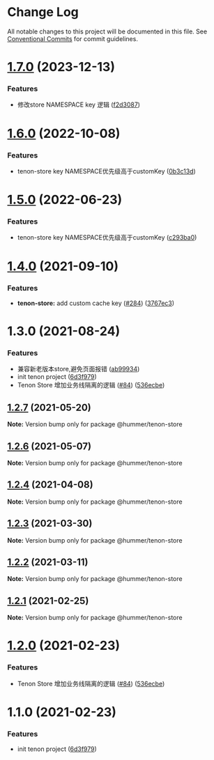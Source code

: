 # Change Log

All notable changes to this project will be documented in this file.
See [Conventional Commits](https://conventionalcommits.org) for commit guidelines.

# [1.7.0](https://github.com/didi/Hummer/compare/@hummer/tenon-store@1.6.0...@hummer/tenon-store@1.7.0) (2023-12-13)


### Features

* 修改store NAMESPACE key 逻辑 ([f2d3087](https://github.com/didi/Hummer/commit/f2d308759ec5ec71b717d64bbab702ca50178ab4))





# [1.6.0](https://github.com/didi/Hummer/compare/@hummer/tenon-store@1.4.0...@hummer/tenon-store@1.6.0) (2022-10-08)


### Features

* tenon-store key NAMESPACE优先级高于customKey ([0b3c13d](https://github.com/didi/Hummer/commit/0b3c13d45f02a83dfdc41d06d79cf95579af1021))





# [1.5.0](https://github.com/didi/Hummer/compare/@hummer/tenon-store@1.4.0...@hummer/tenon-store@1.5.0) (2022-06-23)


### Features

* tenon-store key NAMESPACE优先级高于customKey ([c293ba0](https://github.com/didi/Hummer/commit/c293ba060598b0331b33e80b0f78ff0878b8f131))





# [1.4.0](https://github.com.cnpmjs.org/didi/Hummer/compare/@hummer/tenon-store@1.3.0...@hummer/tenon-store@1.4.0) (2021-09-10)


### Features

* **tenon-store:** add custom cache key ([#284](https://github.com.cnpmjs.org/didi/Hummer/issues/284)) ([3767ec3](https://github.com.cnpmjs.org/didi/Hummer/commit/3767ec35871a80007b1a36b95ca06e3e3b9e5388))





# 1.3.0 (2021-08-24)


### Features

* 兼容新老版本store,避免页面报错 ([ab99934](https://github.com.cnpmjs.org/didi/Hummer/commit/ab9993442ff6a5007369e2ef2cd00e0039fe9386))
* init tenon project ([6d3f979](https://github.com.cnpmjs.org/didi/Hummer/commit/6d3f97983f4174dc1591e67cc1183862785d1ccc))
* Tenon Store 增加业务线隔离的逻辑 ([#84](https://github.com.cnpmjs.org/didi/Hummer/issues/84)) ([536ecbe](https://github.com.cnpmjs.org/didi/Hummer/commit/536ecbe2968b24caba07c5217a754444bc8dd49f))





## [1.2.7](https://github.com/didi/Hummer/compare/tenon_1.2.2...tenon_1.2.7) (2021-05-20)

**Note:** Version bump only for package @hummer/tenon-store





## [1.2.6](https://github.com/didi/Hummer/compare/tenon_1.2.2...tenon_1.2.6) (2021-05-07)

**Note:** Version bump only for package @hummer/tenon-store





## [1.2.4](https://github.com/didi/Hummer/compare/tenon_1.2.2...tenon_1.2.4) (2021-04-08)

**Note:** Version bump only for package @hummer/tenon-store





## [1.2.3](https://github.com/didi/Hummer/compare/tenon_1.2.2...tenon_1.2.3) (2021-03-30)

**Note:** Version bump only for package @hummer/tenon-store





## [1.2.2](https://github.com/didi/Hummer/compare/tenon_1.2.1...tenon_1.2.2) (2021-03-11)

**Note:** Version bump only for package @hummer/tenon-store





## [1.2.1](https://github.com/didi/Hummer/compare/tenon_1.2.0...tenon_1.2.1) (2021-02-25)

**Note:** Version bump only for package @hummer/tenon-store





# [1.2.0](https://github.com/didi/Hummer/compare/tenon_1.1.0...tenon_1.2.0) (2021-02-23)


### Features

* Tenon Store 增加业务线隔离的逻辑 ([#84](https://github.com/didi/Hummer/issues/84)) ([536ecbe](https://github.com/didi/Hummer/commit/536ecbe2968b24caba07c5217a754444bc8dd49f))





# 1.1.0 (2021-02-23)


### Features

* init tenon project ([6d3f979](https://github.com/didi/Hummer/commit/6d3f97983f4174dc1591e67cc1183862785d1ccc))
